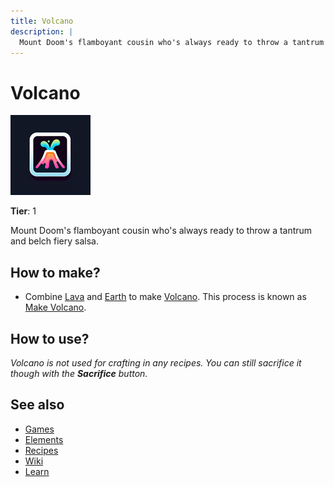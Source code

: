 ```yaml
---
title: Volcano
description: |
  Mount Doom's flamboyant cousin who's always ready to throw a tantrum and belch fiery salsa.
---
```

# Volcano

![](../images/item.volcano.png)

**Tier**: 1

Mount Doom's flamboyant cousin who's always ready to throw a tantrum and belch fiery salsa.

## How to make?

* Combine [Lava](/wiki/elements/lava) and [Earth](/wiki/elements/earth) to make [Volcano](/wiki/elements/volcano). This process is known as [Make Volcano](/wiki/recipes/make-volcano).

## How to use?

_Volcano is not used for crafting in any recipes. You can still sacrifice it though with the **Sacrifice** button._

## See also

* [Games](/wiki/games)
* [Elements](/wiki/elements)
* [Recipes](/wiki/recipes)
* [Wiki](/wiki/index)
* [Learn](/learn/index)